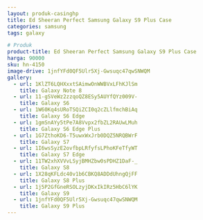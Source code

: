 ```yaml
---
layout: produk-casinghp
title: Ed Sheeran Perfect Samsung Galaxy S9 Plus Case
categories: samsung
tags: galaxy

# Produk
product-title: Ed Sheeran Perfect Samsung Galaxy S9 Plus Case
harga: 90000
sku: hn-4150
image-drive: 1jnfYFd0QF5Ulr5Xj-Gwsuqc47qwSNWQM
gallery:
  - url: 1KlZT6LQHXxxtSAimwOnWWBVxLFhKJlSm
    title: Galaxy Note 8
  - url: 11-gSVeWz2zzqoQZ8ESy5AUYfQYz009V-
    title: Galaxy S6
  - url: 1W60Kq4sURoTSQiZCI0q2cZLlfmchBiAq
    title: Galaxy S6 Edge
  - url: 1gmSnAYy5tPe7A8Vvpx2fbZL2RAUwLMuh
    title: Galaxy S6 Edge Plus
  - url: 1G7ZthoKD6-T5uwxWxJrb0DQZ5NRQBWrF
    title: Galaxy S7
  - url: 1I6wsSyzE2ovfbpLRfyfsLPhoKFeTfyWT
    title: Galaxy S7 Edge
  - url: 11TW2xhXVVvLSyjBMHZbw0sPDHZ1DaF-_
    title: Galaxy S8
  - url: 1X28qKFLdc40v1b6CBKQ8ADDdUhngQjFF
    title: Galaxy S8 Plus
  - url: 1j5P2GfGneRSOLzyjDKxIkIRz5HbC6lYK
    title: Galaxy S9
  - url: 1jnfYFd0QF5Ulr5Xj-Gwsuqc47qwSNWQM
    title: Galaxy S9 Plus
---
```

